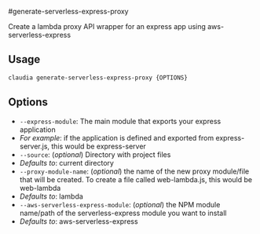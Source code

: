 #generate-serverless-express-proxy

Create a lambda proxy API wrapper for an express app using aws-serverless-express

## Usage

```bash
claudia generate-serverless-express-proxy {OPTIONS}
```

## Options

*  `--express-module`:  The main module that exports your express application
  * _For example_: if the application is defined and exported from express-server.js, this would be express-server
*  `--source`:  (_optional_) Directory with project files
  * _Defaults to_: current directory
*  `--proxy-module-name`:  (_optional_) the name of the new proxy module/file that will be created. To create a file called web-lambda.js, this would be web-lambda
  * _Defaults to_: lambda
*  `--aws-serverless-express-module`:  (_optional_) the NPM module name/path of the serverless-express module you want to install
  * _Defaults to_: aws-serverless-express
